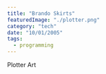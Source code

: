 ```yaml
---
title: "Brando Skirts"
featuredImage: "./plotter.png"
category: "tech"
date: "10/01/2005"
tags:
  - programming
---
```


Plotter Art

<!-- ![](./img.png) -->

